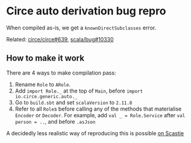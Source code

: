 # Circe auto derivation bug repro

When compiled as-is, we get a `knownDirectSubclasses` error.

Related: [circe/circe#639](https://github.com/circe/circe/issues/639), [scala/bug#10330](https://github.com/scala/bug/issues/10330)

## How to make it work

There are 4 ways to make compilation pass:

  1. Rename `Role` to `ARole`.
  2. Add `import Role._` at the top of `Main`, before `import io.circe.generic.auto._`
  3. Go to `build.sbt` and set `scalaVersion` to `2.11.8`
  4. Refer to all `Role`s before calling any of the methods that materialise `Encoder` or `Decoder`. For example,
     add `val _ = Role.Service` after `val person = ..`, and before `.asJson` 
  
A decidedly less realistic way of reproducing this is possible [on Scastie](https://scastie.scala-lang.org/lloydmeta/0resq7ZBTkSH3smuWnXVUA)